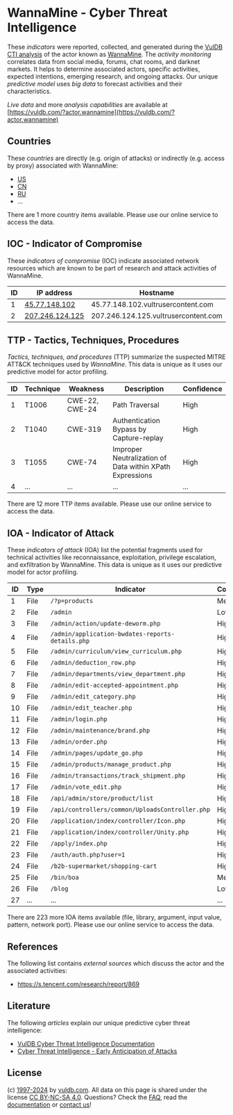 # WannaMine - Cyber Threat Intelligence

These _indicators_ were reported, collected, and generated during the [VulDB CTI analysis](https://vuldb.com/?kb.cti) of the actor known as [WannaMine](https://vuldb.com/?actor.wannamine). The _activity monitoring_ correlates data from social media, forums, chat rooms, and darknet markets. It helps to determine associated actors, specific activities, expected intentions, emerging research, and ongoing attacks. Our unique _predictive model_ uses _big data_ to forecast activities and their characteristics.

_Live data_ and more _analysis capabilities_ are available at [https://vuldb.com/?actor.wannamine](https://vuldb.com/?actor.wannamine)

## Countries

These _countries_ are directly (e.g. origin of attacks) or indirectly (e.g. access by proxy) associated with WannaMine:

* [US](https://vuldb.com/?country.us)
* [CN](https://vuldb.com/?country.cn)
* [RU](https://vuldb.com/?country.ru)
* ...

There are 1 more country items available. Please use our online service to access the data.

## IOC - Indicator of Compromise

These _indicators of compromise_ (IOC) indicate associated network resources which are known to be part of research and attack activities of WannaMine.

ID | IP address | Hostname | Campaign | Confidence
-- | ---------- | -------- | -------- | ----------
1 | [45.77.148.102](https://vuldb.com/?ip.45.77.148.102) | 45.77.148.102.vultrusercontent.com | - | Medium
2 | [207.246.124.125](https://vuldb.com/?ip.207.246.124.125) | 207.246.124.125.vultrusercontent.com | - | Medium

## TTP - Tactics, Techniques, Procedures

_Tactics, techniques, and procedures_ (TTP) summarize the suspected MITRE ATT&CK techniques used by _WannaMine_. This data is unique as it uses our predictive model for actor profiling.

ID | Technique | Weakness | Description | Confidence
-- | --------- | -------- | ----------- | ----------
1 | T1006 | CWE-22, CWE-24 | Path Traversal | High
2 | T1040 | CWE-319 | Authentication Bypass by Capture-replay | High
3 | T1055 | CWE-74 | Improper Neutralization of Data within XPath Expressions | High
4 | ... | ... | ... | ...

There are 12 more TTP items available. Please use our online service to access the data.

## IOA - Indicator of Attack

These _indicators of attack_ (IOA) list the potential fragments used for technical activities like reconnaissance, exploitation, privilege escalation, and exfiltration by WannaMine. This data is unique as it uses our predictive model for actor profiling.

ID | Type | Indicator | Confidence
-- | ---- | --------- | ----------
1 | File | `/?p=products` | Medium
2 | File | `/admin` | Low
3 | File | `/admin/action/update-deworm.php` | High
4 | File | `/admin/application-bwdates-reports-details.php` | High
5 | File | `/admin/curriculum/view_curriculum.php` | High
6 | File | `/admin/deduction_row.php` | High
7 | File | `/admin/departments/view_department.php` | High
8 | File | `/admin/edit-accepted-appointment.php` | High
9 | File | `/admin/edit_category.php` | High
10 | File | `/admin/edit_teacher.php` | High
11 | File | `/admin/login.php` | High
12 | File | `/admin/maintenance/brand.php` | High
13 | File | `/admin/order.php` | High
14 | File | `/admin/pages/update_go.php` | High
15 | File | `/admin/products/manage_product.php` | High
16 | File | `/admin/transactions/track_shipment.php` | High
17 | File | `/admin/vote_edit.php` | High
18 | File | `/api/admin/store/product/list` | High
19 | File | `/api/controllers/common/UploadsController.php` | High
20 | File | `/application/index/controller/Icon.php` | High
21 | File | `/application/index/controller/Unity.php` | High
22 | File | `/apply/index.php` | High
23 | File | `/auth/auth.php?user=1` | High
24 | File | `/b2b-supermarket/shopping-cart` | High
25 | File | `/bin/boa` | Medium
26 | File | `/blog` | Low
27 | ... | ... | ...

There are 223 more IOA items available (file, library, argument, input value, pattern, network port). Please use our online service to access the data.

## References

The following list contains _external sources_ which discuss the actor and the associated activities:

* https://s.tencent.com/research/report/869

## Literature

The following _articles_ explain our unique predictive cyber threat intelligence:

* [VulDB Cyber Threat Intelligence Documentation](https://vuldb.com/?kb.cti)
* [Cyber Threat Intelligence - Early Anticipation of Attacks](https://www.scip.ch/en/?labs.20201022)

## License

(c) [1997-2024](https://vuldb.com/?kb.changelog) by [vuldb.com](https://vuldb.com/?kb.about). All data on this page is shared under the license [CC BY-NC-SA 4.0](https://creativecommons.org/licenses/by-nc-sa/4.0/). Questions? Check the [FAQ](https://vuldb.com/?kb.faq), read the [documentation](https://vuldb.com/?kb) or [contact us](https://vuldb.com/?contact)!
